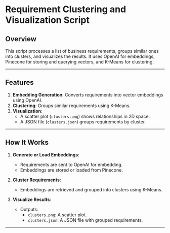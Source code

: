 # Requirement Clustering and Visualization Script

## Overview
This script processes a list of business requirements, groups similar ones into clusters, and visualizes the results. It uses OpenAI for embeddings, Pinecone for storing and querying vectors, and K-Means for clustering.

---

## Features
1. **Embedding Generation**: Converts requirements into vector embeddings using OpenAI.
2. **Clustering**: Groups similar requirements using K-Means.
3. **Visualization**:
   - A scatter plot (`clusters.png`) shows relationships in 2D space.
   - A JSON file (`clusters.json`) groups requirements by cluster.

---

## How It Works
1. **Generate or Load Embeddings**:
   - Requirements are sent to OpenAI for embedding.
   - Embeddings are stored or loaded from Pinecone.

2. **Cluster Requirements**:
   - Embeddings are retrieved and grouped into clusters using K-Means.

3. **Visualize Results**:
   - Outputs:
     - `clusters.png`: A scatter plot.
     - `clusters.json`: A JSON file with grouped requirements.
---

